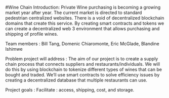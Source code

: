 #Wine Chain
Introduction:
Private Wine purchasing is becoming a growing market year after year. The current market is directed to standard pedestrian centralized websites. There is a void of decentralized blockchain domains that create this service. By creating smart contracts and tokens we can create a decentralized web 3 environment that allows purchasing and shipping of profile wines.

Team members : Bill Tang, Domenic Chiaromonte, Eric McGlade, Blandine Ishimwe

Problem project will address : 
The aim of our project is to create a supply chain process that connects suppliers and restaurants/individuals. We will do this by using blockchain to tokenize different types of wines that can be bought and traded.
We’ll use smart contracts to solve efficiency issues by creating a decentralized database that multiple restaurants can use.

Project goals : 
Facilitate  : access, shipping, cost, and storage.
